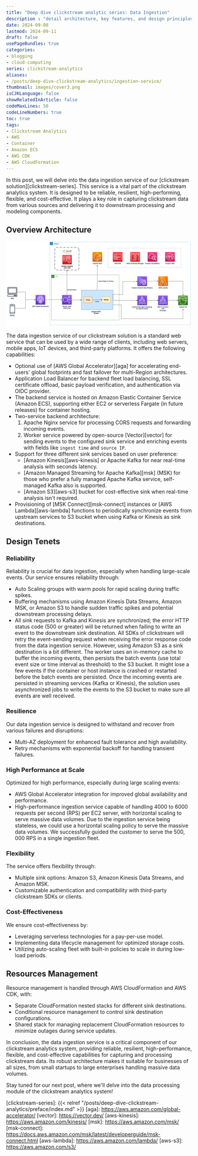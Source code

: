 ```yaml
---
title: "Deep dive clickstream analytic series: Data Ingestion"
description : "detail architecture, key features, and design principles"
date: 2024-09-08
lastmod: 2024-09-11
draft: false
usePageBundles: true
categories:
- blogging
- cloud-computing
series: clickstream-analytics
aliases:
- /posts/deep-dive-clickstream-analytics/ingestion-service/
thumbnail: images/cover3.png
isCJKLanguage: false
showRelatedInArticle: false
codeMaxLines: 50
codeLineNumbers: true
toc: true
tags:
- Clickstream Analytics
- AWS
- Container
- Amazon ECS
- AWS CDK
- AWS CloudFormation
---
```


In this post, we will delve into the data ingestion service of our [clickstream solution][clickstream-series]. This service is a vital part of the clickstream analytics system. It is designed to be reliable, resilient, high-performing, flexible, and cost-effective. It plays a key role in capturing clickstream data from various sources and delivering it to downstream processing and modeling components.

## Overview Architecture

![Overview architecture](./images/architecture.png "Overview architecture for data ingestion service")

The data ingestion service of our clickstream solution is a standard web service that can be used by a wide range of clients, including web servers, mobile apps, IoT devices, and third-party platforms. It offers the following capabilities:

- Optional use of [AWS Global Accelerator][aga] for accelerating end-users' global footprints and fast failover for multi-Region architectures.
- Application Load Balancer for backend fleet load balancing, SSL certificate offload, basic payload verification, and authentication via OIDC provider.
- The backend service is hosted on Amazon Elastic Container Service (Amazon ECS), supporting either EC2 or serverless Fargate (in future releases) for container hosting.
- Two-service backend architecture:
    1. Apache Nginx service for processing CORS requests and forwarding incoming events.
    2. Worker service powered by open-source [Vector][vector] for sending events to the configured sink service and enriching events with fields like `ingest time` and `source IP`.
- Support for three different sink services based on user preference:
    - [Amazon Kinesis][aws-kinesis] or Apache Kafka for near real-time analysis with seconds latency.
    - [Amazon Managed Streaming for Apache Kafka][msk] (MSK) for those who prefer a fully managed Apache Kafka service, self-managed Kafka also is supported.
    - [Amazon S3][aws-s3] bucket for cost-effective sink when real-time analysis isn't required.
- Provisioning of [MSK Connect][msk-connect] instances or [AWS Lambda][aws-lambda] functions to periodically synchronize events from upstream services to S3 bucket when using Kafka or Kinesis as sink destinations.

## Design Tenets

### Reliability

Reliability is crucial for data ingestion, especially when handling large-scale events. Our service ensures reliability through:

  - Auto Scaling groups with warm pools for rapid scaling during traffic spikes.
  - Buffering mechanisms using Amazon Kinesis Data Streams, Amazon MSK, or Amazon S3 to handle sudden traffic spikes and potential downstream processing delays.
  - All sink requests to Kafka and Kinesis are synchronized; the error HTTP status code (500 or greater) will be returned when failing to write an event to the downstream sink destination. All SDKs of clickstream will retry the event-sending request when receiving the error response code from the data ingestion service.  However, using Amazon S3 as a sink destination is a bit different. The worker uses an in-memory cache to buffer the incoming events, then persists the batch events (use total event size or time interval as threshold) to the S3 bucket. It might lose a few events if the container or host instance is crashed or restarted before the batch events are persisted. Once the incoming events are persisted in streaming services (Kafka or Kinesis), the solution uses asynchronized jobs to write the events to the S3 bucket to make sure all events are well received.

### Resilience

Our data ingestion service is designed to withstand and recover from various failures and disruptions:

  - Multi-AZ deployment for enhanced fault tolerance and high availability.
  - Retry mechanisms with exponential backoff for handling transient failures.

### High Performance at Scale

Optimized for high performance, especially during large scaling events:

  - AWS Global Accelerator integration for improved global availability and performance.
  - High-performance ingestion service capable of handling 4000 to 6000 requests per second (RPS) per EC2 server, with horizontal scaling to serve massive data volumes. Due to the ingestion service being stateless, we could use a horizontal scaling policy to serve the massive data volumes. We successfully guided the customer to serve the 500, 000 RPS in a single ingestion fleet.

### Flexibility

The service offers flexibility through:

- Multiple sink options: Amazon S3, Amazon Kinesis Data Streams, and Amazon MSK.
- Customizable authentication and compatibility with third-party clickstream SDKs or clients.

### Cost-Effectiveness

We ensure cost-effectiveness by:

- Leveraging serverless technologies for a pay-per-use model.
- Implementing data lifecycle management for optimized storage costs.
- Utilizing auto-scaling fleet with built-in policies to scale in during low-load periods.

## Resources Management

Resource management is handled through AWS CloudFormation and AWS CDK, with:

- Separate CloudFormation nested stacks for different sink destinations.
- Conditional resource management to control sink destination configurations.
- Shared stack for managing replacement CloudFormation resources to minimize outages during service updates.

In conclusion, the data ingestion service is a critical component of our clickstream analytics system, providing reliable, resilient, high-performance, flexible, and cost-effective capabilities for capturing and processing clickstream data. Its robust architecture makes it suitable for businesses of all sizes, from small startups to large enterprises handling massive data volumes.

Stay tuned for our next post, where we'll delve into the data processing module of the clickstream analytics system!

[clickstream-series]: {{< relref "/posts/deep-dive-clickstream-analytics/preface/index.md" >}}
[aga]: https://aws.amazon.com/global-accelerator/
[vector]: https://vector.dev/
[aws-kinesis]: https://aws.amazon.com/kinesis/
[msk]: https://aws.amazon.com/msk/
[msk-connect]: https://docs.aws.amazon.com/msk/latest/developerguide/msk-connect.html
[aws-lambda]: https://aws.amazon.com/lambda/
[aws-s3]: https://aws.amazon.com/s3/
